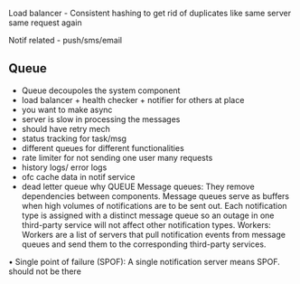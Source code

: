 Load balancer - Consistent hashing to get rid of duplicates like same server same request again 

Notif related - push/sms/email 

## Queue 
- Queue decoupoles the system component
- load balancer + health checker + notifier for others at place 
- you want to make async
- server is slow in processing the messages
- should have retry mech
- status tracking for task/msg
- different queues for different functionalities
- rate limiter for not sending one user many requests
- history logs/ error logs
- ofc cache data in notif service
- dead letter queue
why QUEUE
Message queues: They remove dependencies between components. Message queues serve as
buffers when high volumes of notifications are to be sent out. Each notification type is
assigned with a distinct message queue so an outage in one third-party service will not affect
other notification types.
Workers: Workers are a list of servers that pull notification events from message queues and
send them to the corresponding third-party services.

• Single point of failure (SPOF): A single notification server means SPOF. should not be there

